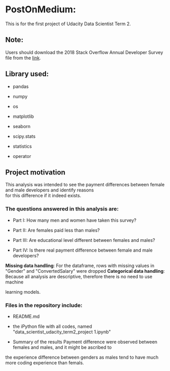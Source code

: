 # PostOnMedium: 
This is for the first project of Udacity Data Scientist Term 2.


## Note: 
Users should download the 2018 Stack Overflow Annual Developer Survey file from the [link](https://insights.stackoverflow.com/survey1).


## Library used:

- pandas

- numpy

- os

- matplotlib

- seaborn

- scipy.stats

- statistics

- operator



## Project motivation

This analysis was intended to see the payment differences between female and 
male developers and identify reasons<br />
for this difference if it indeed exists.<br />


### The questions answered in this analysis are:

- Part I: How many men and women have taken this survey?

- Part II: Are females paid less than males?

- Part III: Are educational level different between females and males?
- Part IV: Is there real payment difference between female and male developers? 



**Missing data handling**: For the dataframe, rows with missing values in "Gender" and "ConvertedSalary" were dropped
**Categorical data handling**: Because all analysis are descriptive, therefore there is no need to use machine <br />

learning models. 


### Files in the repository include:

- README.md 

- the iPython file with all codes, named "data_scientist_udacity_term2_project 1.ipynb"
- Summary of the results
Payment difference were observed between females and males, and it might be ascribed to <br />


the experience difference between genders as males tend to have much more coding 
experience than femals.
